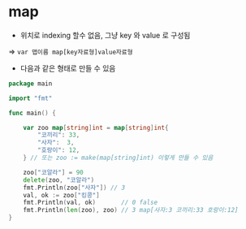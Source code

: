 # map

- 위치로 indexing 할수 없음, 그냥 key 와 value 로 구성됨

=> `var 맵이름 map[key자료형]value자료형`

- 다음과 같은 형태로 만들 수 있음

```go
package main

import "fmt"

func main() {

	var zoo map[string]int = map[string]int{
		"코끼리": 33,
		"사자":  3,
		"호랑이": 12,
	} // 또는 zoo := make(map[string]int) 이렇게 만들 수 있음

	zoo["코알라"] = 90
	delete(zoo, "코알라")
	fmt.Println(zoo["사자"]) // 3
	val, ok := zoo["킹콩"]
	fmt.Println(val, ok)       // 0 false
	fmt.Println(len(zoo), zoo) // 3 map[사자:3 코끼리:33 호랑이:12]
}

```
